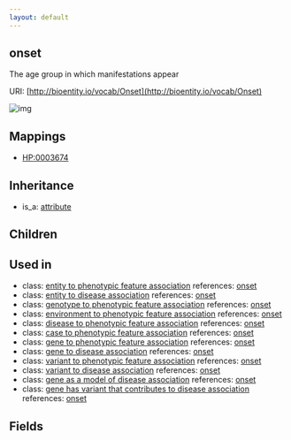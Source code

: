 ```yaml
---
layout: default
---
```


## onset


The age group in which manifestations appear

URI: [http://bioentity.io/vocab/Onset](http://bioentity.io/vocab/Onset)


![img](http://yuml.me/diagram/nofunky/class/[attribute]^-[onset])
## Mappings

 * [HP:0003674](http://purl.obolibrary.org/obo/HP_0003674)

## Inheritance

 *  is_a: [attribute](Attribute.html)

## Children


## Used in

 *  class: [entity to phenotypic feature association](EntityToPhenotypicFeatureAssociation.html) references: [onset](Onset.html)
 *  class: [entity to disease association](EntityToDiseaseAssociation.html) references: [onset](Onset.html)
 *  class: [genotype to phenotypic feature association](GenotypeToPhenotypicFeatureAssociation.html) references: [onset](Onset.html)
 *  class: [environment to phenotypic feature association](EnvironmentToPhenotypicFeatureAssociation.html) references: [onset](Onset.html)
 *  class: [disease to phenotypic feature association](DiseaseToPhenotypicFeatureAssociation.html) references: [onset](Onset.html)
 *  class: [case to phenotypic feature association](CaseToPhenotypicFeatureAssociation.html) references: [onset](Onset.html)
 *  class: [gene to phenotypic feature association](GeneToPhenotypicFeatureAssociation.html) references: [onset](Onset.html)
 *  class: [gene to disease association](GeneToDiseaseAssociation.html) references: [onset](Onset.html)
 *  class: [variant to phenotypic feature association](VariantToPhenotypicFeatureAssociation.html) references: [onset](Onset.html)
 *  class: [variant to disease association](VariantToDiseaseAssociation.html) references: [onset](Onset.html)
 *  class: [gene as a model of disease association](GeneAsAModelOfDiseaseAssociation.html) references: [onset](Onset.html)
 *  class: [gene has variant that contributes to disease association](GeneHasVariantThatContributesToDiseaseAssociation.html) references: [onset](Onset.html)

## Fields

